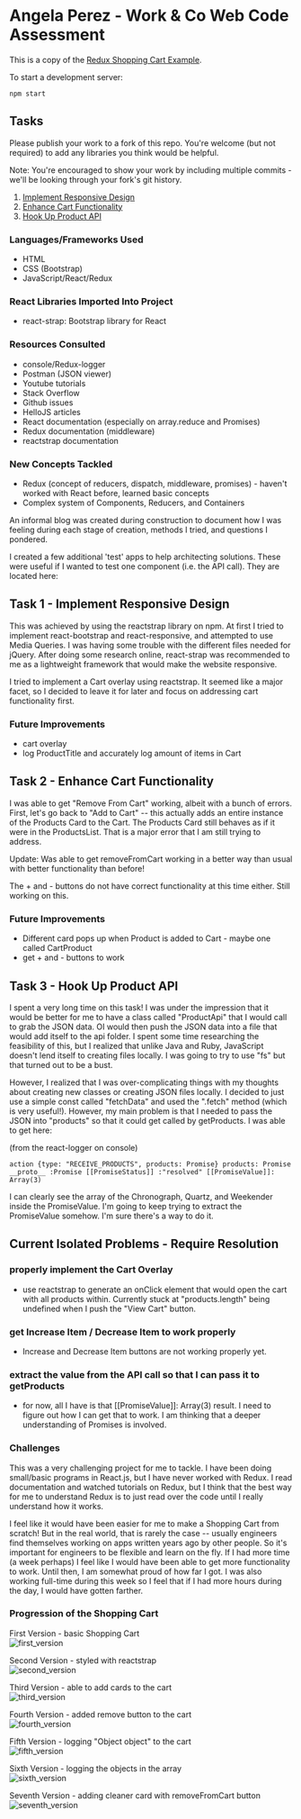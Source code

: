 # Angela Perez - Work & Co Web Code Assessment

This is a copy of the [Redux Shopping Cart Example](https://github.com/reactjs/redux/tree/master/examples/shopping-cart).

To start a development server:

```
npm start
```

## Tasks

Please publish your work to a fork of this repo. You're welcome (but not required) to add any libraries you think would be helpful.

Note: You're encouraged to show your work by including multiple commits - we'll be looking through your fork's git history.

1. [Implement Responsive Design](/tasks/01-responsive-design.md)
2. [Enhance Cart Functionality](/tasks/02-cart-enhancements.md)
3. [Hook Up Product API](/tasks/03-product-api.md)

### Languages/Frameworks Used
- HTML
- CSS (Bootstrap)
- JavaScript/React/Redux

### React Libraries Imported Into Project
- react-strap: Bootstrap library for React

### Resources Consulted
- console/Redux-logger
- Postman (JSON viewer)
- Youtube tutorials
- Stack Overflow
- Github issues
- HelloJS articles
- React documentation (especially on array.reduce and Promises)
- Redux documentation (middleware)
- reactstrap documentation

### New Concepts Tackled
- Redux (concept of reducers, dispatch, middleware, promises) - haven't worked with React before, learned basic concepts
- Complex system of Components, Reducers, and Containers

An informal blog was created during construction to document how I was feeling during each stage of creation, methods I tried, and questions I pondered.

I created a few additional 'test' apps to help architecting solutions. These were useful if I wanted to test one component (i.e. the API call). They are located here:

## Task 1 - Implement Responsive Design

This was achieved by using the reactstrap library on npm. At first I tried to implement react-bootstrap and react-responsive, and attempted to use Media Queries. I was having some trouble with the different files needed for jQuery. After doing some research online, react-strap was recommended to me as a lightweight framework that would make the website responsive.

I tried to implement a Cart overlay using reactstrap. It seemed like a major facet, so I decided to leave it for later and focus on addressing cart functionality first.

### Future Improvements
- cart overlay
- log ProductTitle and accurately log amount of items in Cart

## Task 2 - Enhance Cart Functionality

I was able to get "Remove From Cart" working, albeit with a bunch of errors. First, let's go back to "Add to Cart" -- this actually adds an entire instance of the Products Card to the Cart. The Products Card still behaves as if it were in the ProductsList. That is a major error that I am still trying to address.

Update: Was able to get removeFromCart working in a better way than usual with better functionality than before!

The + and - buttons do not have correct functionality at this time either. Still working on this.

### Future Improvements
- Different card pops up when Product is added to Cart - maybe one called CartProduct
- get + and - buttons to work

## Task 3 - Hook Up Product API

I spent a very long time on this task! I was under the impression that it would be better for me to have a class called "ProductApi" that I would call to grab the JSON data. OI would then push the JSON data into a file that would add itself to the api folder. I spent some time researching the feasibility of this, but I realized that unlike Java and Ruby, JavaScript doesn't lend itself to creating files locally. I was going to try to use "fs" but that turned out to be a bust. 

However, I realized that I was over-complicating things with my thoughts about creating new classes or creating JSON files locally. I decided to just use a simple const called "fetchData" and used the ".fetch" method (which is very useful!). However, my main problem is that I needed to pass the JSON into "products" so that it could get called by getProducts. I was able to get here:

(from the react-logger on console)

`action {type: "RECEIVE_PRODUCTS", products: Promise}
products: Promise
__proto__ :Promise
[[PromiseStatus]] :"resolved"
[[PromiseValue]]: Array(3)`

I can clearly see the array of the Chronograph, Quartz, and Weekender inside the PromiseValue. I'm going to keep trying to extract the PromiseValue somehow. I'm sure there's a way to do it. 

## Current Isolated Problems - Require Resolution

### properly implement the Cart Overlay
- use reactstrap to generate an onClick element that would open the cart with all products within. Currently stuck at "products.length" being undefined when I push the "View Cart" button.

### get Increase Item / Decrease Item to work properly
- Increase and Decrease Item buttons are not working properly yet.

### extract the value from the API call so that I can pass it to getProducts
- for now, all I have is that [[PromiseValue]]: Array(3) result. I need to figure out how I can get that to work. I am thinking that a deeper understanding of Promises is involved.

### Challenges

This was a very challenging project for me to tackle. I have been doing small/basic programs in React.js, but I have never worked with Redux. I read documentation and watched tutorials on Redux, but I think that the best way for me to understand Redux is to just read over the code until I really understand how it works.

I feel like it would have been easier for me to make a Shopping Cart from scratch! But in the real world, that is rarely the case -- usually engineers find themselves working on apps written years ago by other people. So it's important for engineers to be flexible and learn on the fly. If I had more time (a week perhaps) I feel like I would have been able to get more functionality to work. Until then, I am somewhat proud of how far I got. I was also working full-time during this week so I feel that if I had more hours during the day, I would have gotten farther.

### Progression of the Shopping Cart

First Version - basic Shopping Cart <br />
![first_version](https://github.com/anfperez/code-assessment-web/blob/master/assets/screenshot_1.png)

Second Version - styled with reactstrap <br />
![second_version](https://github.com/anfperez/code-assessment-web/blob/master/assets/screenshot_2.png)

Third Version - able to add cards to the cart <br />
![third_version](https://github.com/anfperez/code-assessment-web/blob/master/assets/screenshot_3.png)

Fourth Version - added remove button to the cart <br />
![fourth_version](https://github.com/anfperez/code-assessment-web/blob/master/assets/screenshot_4.png)

Fifth Version - logging "Object object" to the cart <br />
![fifth_version](https://github.com/anfperez/code-assessment-web/blob/master/assets/screenshot_5.png)

Sixth Version - logging the objects in the array <br />
![sixth_version](https://github.com/anfperez/code-assessment-web/blob/master/assets/screenshot_6.png)

Seventh Version - adding cleaner card with removeFromCart button <br />
![seventh_version](https://github.com/anfperez/code-assessment-web/blob/master/assets/screenshot_7.png)
